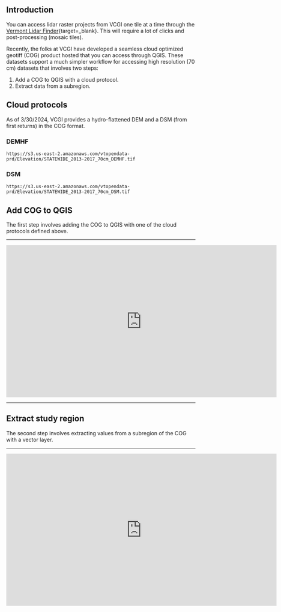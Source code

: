 ## Introduction 

You can access lidar raster projects from VCGI one tile at a time through the [Vermont Lidar Finder][vlf]{target=_blank}. This will require a lot of clicks and post-processing (mosaic tiles).  

Recently, the folks at VCGI have developed a seamless cloud optimized geotiff (COG) product hosted that you can access through QGIS. These datasets support a much simpler workflow for accessing high resolution (70 cm) datasets that involves two steps:   

1. Add a COG to QGIS with a cloud protocol.
2. Extract data from a subregion.  

## Cloud protocols  

As of 3/30/2024, VCGI provides a hydro-flattened DEM and a DSM (from first returns) in the COG format.  

### DEMHF  

```
https://s3.us-east-2.amazonaws.com/vtopendata-prd/Elevation/STATEWIDE_2013-2017_70cm_DEMHF.tif
```

### DSM  

```
https://s3.us-east-2.amazonaws.com/vtopendata-prd/Elevation/STATEWIDE_2013-2017_70cm_DSM.tif
```

## Add COG to QGIS  

The first step involves adding the COG to QGIS with one of the cloud protocols defined above. 

---   

<iframe width="720" height="405" src="https://www.youtube.com/embed/dwylVCCqeO0?si=7WBxYUGaD8CLMmZw" title="YouTube video player" frameborder="0" allow="accelerometer; autoplay; clipboard-write; encrypted-media; gyroscope; picture-in-picture; web-share" referrerpolicy="strict-origin-when-cross-origin" allowfullscreen></iframe>

---  

## Extract study region  

The second step involves extracting values from a subregion of the COG with a vector layer.  

---  

<iframe width="720" height="405" src="https://www.youtube.com/embed/ha6146r0mbw?si=sr_HI2FiobfF1KQm" title="YouTube video player" frameborder="0" allow="accelerometer; autoplay; clipboard-write; encrypted-media; gyroscope; picture-in-picture; web-share" referrerpolicy="strict-origin-when-cross-origin" allowfullscreen></iframe>  













[vlf]: https://maps.vcgi.vermont.gov/LidarFinder/